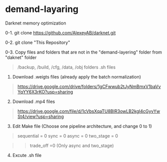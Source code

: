 # demand-layaring
Darknet memory optimization

0-1. git clone https://github.com/AlexeyAB/darknet.git

0-2. git clone "This Repository"

0-3. Copy files and folders that are not in the "demand-layering" folder from "daknet" folder

> /backup, /build, /cfg, /data, /obj folders
> .sh files

1. Download .weigts files (already apply the batch normalization)
> https://drive.google.com/drive/folders/1gCFwwub2tJyNmBmxV1baVvYqYY6X3rKO?usp=sharing

2. Download .mp4 files
> https://drive.google.com/file/d/1cVbsXqaTU8BIR3owLB2kgl4cGyvYwSt4/view?usp=sharing

3. Edit Make file (Choose one pipeline architecture, and change 0 to 1)
> sequential = 0
> sync = 0
> async = 0
> two_stage = 0

>> trade_off =0 (Only async and two_stage)

4. Excute .sh file
